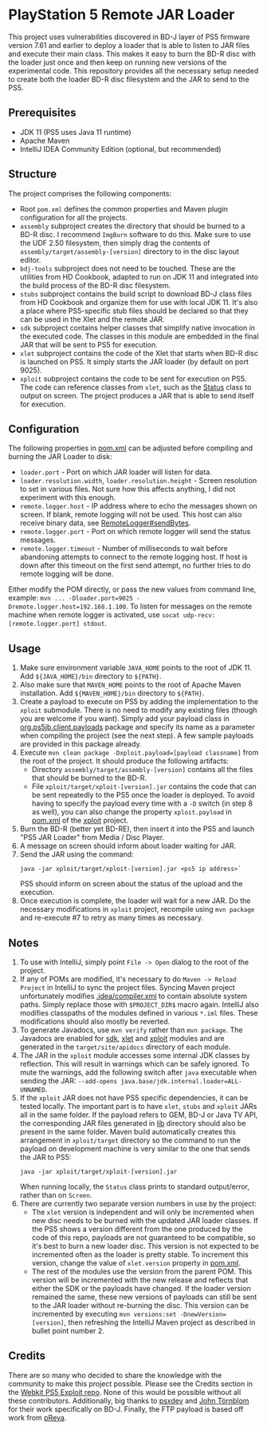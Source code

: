 # PlayStation 5 Remote JAR Loader
This project uses vulnerabilities discovered in BD-J layer of PS5 firmware version 7.61 and earlier to deploy a loader that is able to listen to JAR files and execute their main class.
This makes it easy to burn the BD-R disc with the loader just once and then keep on running new versions of the experimental code.
This repository provides all the necessary setup needed to create both the loader BD-R disc filesystem and the JAR to send to the PS5.

## Prerequisites
* JDK 11 (PS5 uses Java 11 runtime)
* Apache Maven
* IntelliJ IDEA Community Edition (optional, but recommended)

## Structure
The project comprises the following components:
* Root `pom.xml` defines the common properties and Maven plugin configuration for all the projects.
* `assembly` subproject creates the directory that should be burned to a BD-R disc. I recommend `ImgBurn` software to do this. Make sure to use the UDF 2.50 filesystem, then simply drag the contents of `assembly/target/assembly-[version]` directory to in the disc layout editor.
* `bdj-tools` subproject does not need to be touched. These are the utilities from HD Cookbook, adapted to run on JDK 11 and integrated into the build process of the BD-R disc filesystem.
* `stubs` subproject contains the build script to download BD-J class files from HD Cookbook and organize them for use with local JDK 11. It's also a place where PS5-specific stub files should be declared so that they can be used in the Xlet and the remote JAR.
* `sdk` subproject contains helper classes that simplify native invocation in the executed code. The classes in this module are embedded in the final JAR that will be sent to PS5 for execution.
* `xlet` subproject contains the code of the Xlet that starts when BD-R disc is launched on PS5. It simply starts the JAR loader (by default on port 9025).
* `xploit` subproject contains the code to be sent for execution on PS5. The code can reference classes from `xlet`, such as the [Status](xlet/src/main/java/org/ps5jb/loader/Status.java) class to output on screen. The project produces a JAR that is able to send itself for execution.

## Configuration
The following properties in [pom.xml](pom.xml) can be adjusted before compiling and burning the JAR Loader to disk:
* `loader.port` - Port on which JAR loader will listen for data.
* `loader.resolution.width`, `loader.resolution.height` - Screen resolution to set in various files. Not sure how this affects anything, I did not experiment with this enough.
* `remote.logger.host` - IP address where to echo the messages shown on screen. If blank, remote logging will not be used. This host can also receive binary data, see [RemoteLogger#sendBytes](xlet/src/main/java/org/ps5jb/loader/RemoteLogger.java).
* `remote.logger.port` - Port on which remote logger will send the status messages.
* `remote.logger.timeout` - Number of milliseconds to wait before abandoning attempts to connect to the remote logging host. If host is down after this timeout on the first send attempt, no further tries to do remote logging will be done.

Either modify the POM directly, or pass the new values from command line, example: `mvn ... -Dloader.port=9025 -Dremote.logger.host=192.168.1.100`. To listen for messages on the remote machine when remote logger is activated, use `socat udp-recv:[remote.logger.port] stdout`.

## Usage
1. Make sure environment variable `JAVA_HOME` points to the root of JDK 11. Add `${JAVA_HOME}/bin` directory to `${PATH}`.
2. Also make sure that `MAVEN_HOME` points to the root of Apache Maven installation. Add `${MAVEN_HOME}/bin` directory to `${PATH}`.
3. Create a payload to execute on PS5 by adding the implementation to the `xploit` submodule. There is no need to modify any existing files (though you are welcome if you want). Simply add your payload class in [org.ps5jb.client.payloads](xploit/src/main/java/org/ps5jb/client/payloads) package and specify its name as a parameter when compiling the project (see the next step). A few sample payloads are provided in this package already.
4. Execute `mvn clean package -Dxploit.payload=[payload classname]` from the root of the project. It should produce the following artifacts:
    * Directory `assembly/target/assembly-[version]` contains all the files that should be burned to the BD-R.
    * File `xploit/target/xploit-[version].jar` contains the code that can be sent repeatedly to the PS5 once the loader is deployed.
    To avoid having to specify the payload every time with a `-D` switch (in step 8 as well), you can also change the property `xploit.payload` in [pom.xml](xploit/pom.xml) of the [xploit](xploit) project.
5. Burn the BD-R (better yet BD-RE), then insert it into the PS5 and launch "PS5 JAR Loader" from Media / Disc Player.
6. A message on screen should inform about loader waiting for JAR.
7. Send the JAR using the command:
    ```shell
    java -jar xploit/target/xploit-[version].jar <ps5 ip address>`
    ```
    PS5 should inform on screen about the status of the upload and the execution.
8. Once execution is complete, the loader will wait for a new JAR. Do the necessary modifications in `xploit` project, recompile using `mvn package` and re-execute #7 to retry as many times as necessary.

## Notes
1. To use with IntelliJ, simply point `File -> Open` dialog to the root of the project.
2. If any of POMs are modified, it's necessary to do `Maven -> Reload Project` in IntelliJ to sync the project files. Syncing Maven project unfortunately modifies [.idea/compiler.xml](.idea/compiler.xml) to contain absolute system paths. Simply replace those with `$PROJECT_DIR$` macro again. IntelliJ also modifies classpaths of the modules defined in various `*.iml` files. These modifications should also mostly be reverted.
3. To generate Javadocs, use `mvn verify` rather than `mvn package`. The Javadocs are enabled for [sdk](sdk), [xlet](xlet) and [xploit](xploit) modules and are generated in the `target/site/apidocs` directory of each module.
4. The JAR in the `xploit` module accesses some internal JDK classes by reflection. This will result in warnings which can be safely ignored. To mute the warnings, add the following switch after `java` executable when sending the JAR: `--add-opens java.base/jdk.internal.loader=ALL-UNNAMED`.
5. If the `xploit` JAR does not have PS5 specific dependencies, it can be tested locally. The important part is to have `xlet`, `stubs` and `xploit` JARs all in the same folder. If the payload refers to GEM, BD-J or Java TV API, the corresponding JAR files generated in [lib](lib) directory should also be present in the same folder. Maven build automatically creates this arrangement in `xploit/target` directory so the command to run the payload on development machine is very similar to the one that sends the JAR to PS5:
    ```shell
    java -jar xploit/target/xploit-[version].jar
    ```
    When running locally, the `Status` class prints to standard output/error, rather than on `Screen`.
6. There are currently two separate version numbers in use by the project:
    * The `xlet` version is independent and will only be incremented when new disc needs to be burned with the updated JAR loader classes. If the PS5 shows a version different from the one produced by the code of this repo, payloads are not guaranteed to be compatible, so it's best to burn a new loader disc. This version is not expected to be incremented often as the loader is pretty stable. To increment this version, change the value of `xlet.version` property in [pom.xml](pom.xml).
    * The rest of the modules use the version from the parent POM. This version will be incremented with the new release and reflects that either the SDK or the payloads have changed. If the loader version remained the same, these new versions of payloads can still be sent to the JAR loader without re-burning the disc. This version can be incremented by executing `mvn versions:set -DnewVersion=[version]`, then refreshing the IntelliJ Maven project as described in bullet point number 2.

## Credits
There are so many who decided to share the knowledge with the community to make this project possible. Please see the Credits section in the [Webkit PS5 Exploit repo](https://github.com/Cryptogenic/PS5-IPV6-Kernel-Exploit#contributors--special-thanks). None of this would be possible without all these contributors. Additionally, big thanks to [psxdev](https://github.com/psxdev) and [John Törnblom](https://github.com/john-tornblom) for their work specifically on BD-J. Finally, the FTP payload is based off work from [pReya](https://github.com/pReya/ftpServer).
